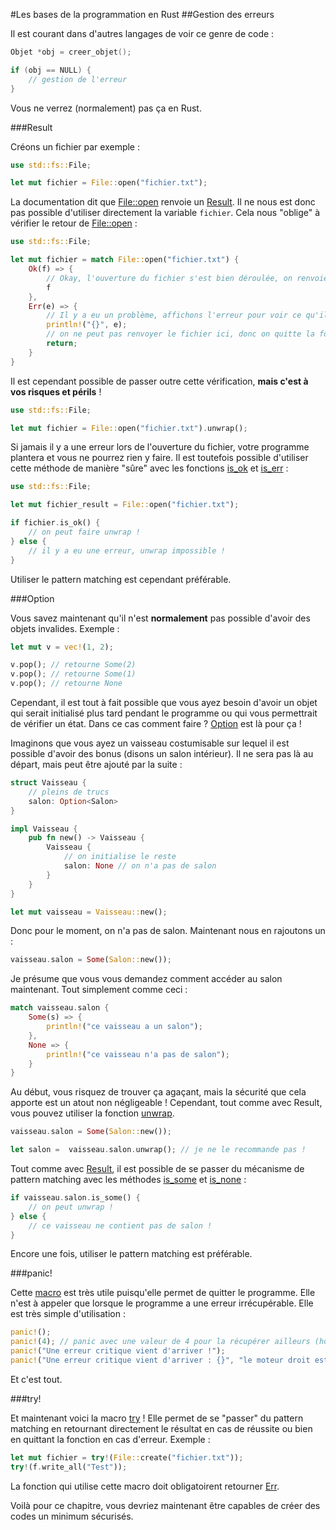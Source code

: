 #Les bases de la programmation en Rust
##Gestion des erreurs

Il est courant dans d'autres langages de voir ce genre de code :

```C
Objet *obj = creer_objet();

if (obj == NULL) {
    // gestion de l'erreur
}
```

Vous ne verrez (normalement) pas ça en Rust.

###Result

Créons un fichier par exemple :

```Rust
use std::fs::File;

let mut fichier = File::open("fichier.txt");
```

La documentation dit que [File::open](https://doc.rust-lang.org/stable/std/fs/struct.File.html#method.open) renvoie un [Result](https://doc.rust-lang.org/stable/std/io/type.Result.html). Il ne nous est donc pas possible d'utiliser directement la variable `fichier`. Cela nous "oblige" à vérifier le retour de [File::open](https://doc.rust-lang.org/stable/std/fs/struct.File.html#method.open) :

```Rust
use std::fs::File;

let mut fichier = match File::open("fichier.txt") {
    Ok(f) => {
        // Okay, l'ouverture du fichier s'est bien déroulée, on renvoie l'objet
        f
    },
    Err(e) => {
        // Il y a eu un problème, affichons l'erreur pour voir ce qu'il se passe
        println!("{}", e);
        // on ne peut pas renvoyer le fichier ici, donc on quitte la fonction
        return;
    }
}
```

Il est cependant possible de passer outre cette vérification, __mais c'est à vos risques et périls__ !

```Rust
use std::fs::File;

let mut fichier = File::open("fichier.txt").unwrap();
```

Si jamais il y a une erreur lors de l'ouverture du fichier, votre programme plantera et vous ne pourrez rien y faire. Il est toutefois possible d'utiliser cette méthode de manière "sûre" avec les fonctions [is_ok](https://doc.rust-lang.org/stable/std/result/enum.Result.html#method.is_ok) et [is_err](https://doc.rust-lang.org/stable/std/result/enum.Result.html#method.is_err) :

```Rust
use std::fs::File;

let mut fichier_result = File::open("fichier.txt");

if fichier.is_ok() {
    // on peut faire unwrap !
} else {
    // il y a eu une erreur, unwrap impossible !
}
```

Utiliser le pattern matching est cependant préférable.

###Option

Vous savez maintenant qu'il n'est __normalement__ pas possible d'avoir des objets invalides. Exemple :

```Rust
let mut v = vec!(1, 2);

v.pop(); // retourne Some(2)
v.pop(); // retourne Some(1)
v.pop(); // retourne None
```

Cependant, il est tout à fait possible que vous ayez besoin d'avoir un objet qui serait initialisé plus tard pendant le programme ou qui vous permettrait de vérifier un état. Dans ce cas comment faire ? [Option](https://doc.rust-lang.org/stable/std/option/enum.Option.html) est là pour ça !

Imaginons que vous ayez un vaisseau costumisable sur lequel il est possible d'avoir des bonus (disons un salon intérieur). Il ne sera pas là au départ, mais peut être ajouté par la suite :

```Rust
struct Vaisseau {
    // pleins de trucs
    salon: Option<Salon>
}

impl Vaisseau {
    pub fn new() -> Vaisseau {
        Vaisseau {
            // on initialise le reste
            salon: None // on n'a pas de salon
        }
    }
}

let mut vaisseau = Vaisseau::new();
```

Donc pour le moment, on n'a pas de salon. Maintenant nous en rajoutons un :

```Rust
vaisseau.salon = Some(Salon::new());
```

Je présume que vous vous demandez comment accéder au salon maintenant. Tout simplement comme ceci :

```Rust
match vaisseau.salon {
    Some(s) => {
        println!("ce vaisseau a un salon");
    },
    None => {
        println!("ce vaisseau n'a pas de salon");
    }
}
```

Au début, vous risquez de trouver ça agaçant, mais la sécurité que cela apporte est un atout non négligeable ! Cependant, tout comme avec Result, vous pouvez utiliser la fonction [unwrap](https://doc.rust-lang.org/stable/std/option/enum.Option.html#method.unwrap).

```Rust
vaisseau.salon = Some(Salon::new());

let salon =  vaisseau.salon.unwrap(); // je ne le recommande pas !
```

Tout comme avec [Result](https://doc.rust-lang.org/stable/std/result/enum.Result.html), il est possible de se passer du mécanisme de pattern matching avec les méthodes [is_some](https://doc.rust-lang.org/stable/std/option/enum.Option.html#method.is_some) et [is_none](https://doc.rust-lang.org/stable/std/option/enum.Option.html#method.is_none) :

```Rust
if vaisseau.salon.is_some() {
    // on peut unwrap !
} else {
    // ce vaisseau ne contient pas de salon !
}
```

Encore une fois, utiliser le pattern matching est préférable.

###panic!

Cette [macro](https://doc.rust-lang.org/stable/std/macro.panic!.html) est très utile puisqu'elle permet de quitter le programme. Elle n'est à appeler que lorsque le programme a une erreur irrécupérable. Elle est très simple d'utilisation :

```Rust
panic!();
panic!(4); // panic avec une valeur de 4 pour la récupérer ailleurs (hors du programme par exemple)
panic!("Une erreur critique vient d'arriver !");
panic!("Une erreur critique vient d'arriver : {}", "le moteur droit est mort");
```

Et c'est tout.

###try!

Et maintenant voici la macro [try](https://doc.rust-lang.org/stable/std/macro.try!.html) ! Elle permet de se "passer" du pattern matching en retournant directement le résultat en cas de réussite ou bien en quittant la fonction en cas d'erreur. Exemple :

```Rust
let mut fichier = try!(File::create("fichier.txt"));
try!(f.write_all("Test"));
```

La fonction qui utilise cette macro doit obligatoirent retourner [Err](https://doc.rust-lang.org/stable/std/result/enum.Result.html#variant.Err).

Voilà pour ce chapitre, vous devriez maintenant être capables de créer des codes un minimum sécurisés.
